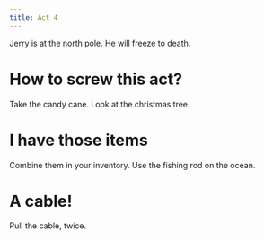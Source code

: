 ```yaml
---
title: Act 4
---
```


Jerry is at the north pole. He will freeze to death.

# How to screw this act?
Take the candy cane. Look at the christmas tree.

# I have those items
Combine them in your inventory. Use the fishing rod on the ocean.

# A cable!
Pull the cable, twice.
